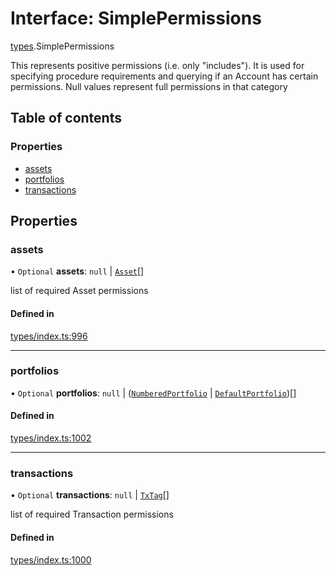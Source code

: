# Interface: SimplePermissions

[types](../wiki/types).SimplePermissions

This represents positive permissions (i.e. only "includes"). It is used
  for specifying procedure requirements and querying if an Account has certain
  permissions. Null values represent full permissions in that category

## Table of contents

### Properties

- [assets](../wiki/types.SimplePermissions#assets)
- [portfolios](../wiki/types.SimplePermissions#portfolios)
- [transactions](../wiki/types.SimplePermissions#transactions)

## Properties

### assets

• `Optional` **assets**: ``null`` \| [`Asset`](../wiki/api.entities.Asset.Asset)[]

list of required Asset permissions

#### Defined in

[types/index.ts:996](https://github.com/PolymeshAssociation/polymesh-sdk/blob/46129005/src/types/index.ts#L996)

___

### portfolios

• `Optional` **portfolios**: ``null`` \| ([`NumberedPortfolio`](../wiki/api.entities.NumberedPortfolio.NumberedPortfolio) \| [`DefaultPortfolio`](../wiki/api.entities.DefaultPortfolio.DefaultPortfolio))[]

#### Defined in

[types/index.ts:1002](https://github.com/PolymeshAssociation/polymesh-sdk/blob/46129005/src/types/index.ts#L1002)

___

### transactions

• `Optional` **transactions**: ``null`` \| [`TxTag`](../wiki/generated.types#txtag)[]

list of required Transaction permissions

#### Defined in

[types/index.ts:1000](https://github.com/PolymeshAssociation/polymesh-sdk/blob/46129005/src/types/index.ts#L1000)
